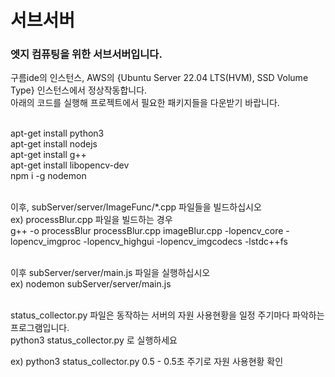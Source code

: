 <h1>서브서버</h1>
<h3>엣지 컴퓨팅을 위한 서브서버입니다.</h3>

구름ide의 인스턴스, AWS의 {Ubuntu Server 22.04 LTS(HVM), SSD Volume Type} 인스턴스에서 정상작동합니다.</br>
아래의 코드를 실행해 프로젝트에서 필요한 패키지들을 다운받기 바랍니다.</br></br>

apt-get install python3</br>
apt-get install nodejs</br>
apt-get install g++</br>
apt-get install libopencv-dev</br>
npm i -g nodemon</br></br>

이후, subServer/server/ImageFunc/*.cpp 파일들을 빌드하십시오</br>
ex) processBlur.cpp 파일을 빌드하는 경우</br>
g++ -o processBlur processBlur.cpp imageBlur.cpp -lopencv_core -lopencv_imgproc -lopencv_highgui -lopencv_imgcodecs -lstdc++fs</br></br>

이후 subServer/server/main.js 파일을 실행하십시오</br>
ex) nodemon subServer/server/main.js</br></br>

status_collector.py 파일은 동작하는 서버의 자원 사용현황을 일정 주기마다 파악하는 프로그램입니다.</br>
python3 status_collector.py 로 실행하세요</br>

ex) 
python3 status_collector.py 0.5 - 0.5초 주기로 자원 사용현황 확인


